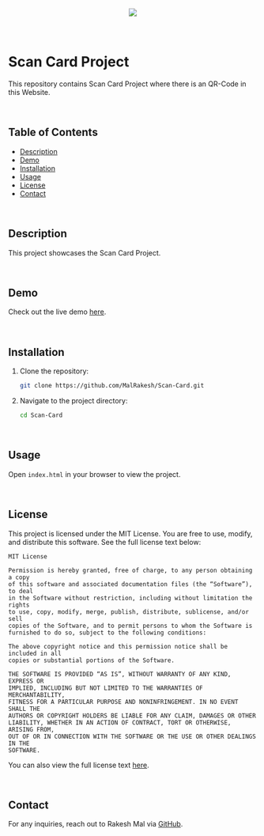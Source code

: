 <h1 align="center">
    <img src="https://readme-typing-svg.herokuapp.com/?font=Righteous&size=40&center=true&vCenter=true&width=500&height=70&color=ffffff&duration=4000&lines=🙏🏻+WELCOME+🙏🏻" />
</h1>

<br>

# Scan Card Project

This repository contains Scan Card Project where there is an QR-Code in this Website.

<br>

## Table of Contents

- [Description](#description)
- [Demo](#demo)
- [Installation](#installation)
- [Usage](#usage)
- [License](#license)
- [Contact](#contact)

<br>

## Description

This project showcases the Scan Card Project.

<br>

## Demo

Check out the live demo [here](https://scan-card.vercel.app).

<br> 

## Installation

1. Clone the repository:
   ```sh
   git clone https://github.com/MalRakesh/Scan-Card.git
   ```
2. Navigate to the project directory:
   ```sh
   cd Scan-Card
   ```

 <br>

## Usage

Open `index.html` in your browser to view the project.

<br> 

## License

This project is licensed under the MIT License. You are free to use, modify, and distribute this software. See the full license text below:

```
MIT License

Permission is hereby granted, free of charge, to any person obtaining a copy
of this software and associated documentation files (the “Software”), to deal
in the Software without restriction, including without limitation the rights
to use, copy, modify, merge, publish, distribute, sublicense, and/or sell
copies of the Software, and to permit persons to whom the Software is
furnished to do so, subject to the following conditions:

The above copyright notice and this permission notice shall be included in all
copies or substantial portions of the Software.

THE SOFTWARE IS PROVIDED “AS IS”, WITHOUT WARRANTY OF ANY KIND, EXPRESS OR
IMPLIED, INCLUDING BUT NOT LIMITED TO THE WARRANTIES OF MERCHANTABILITY,
FITNESS FOR A PARTICULAR PURPOSE AND NONINFRINGEMENT. IN NO EVENT SHALL THE
AUTHORS OR COPYRIGHT HOLDERS BE LIABLE FOR ANY CLAIM, DAMAGES OR OTHER
LIABILITY, WHETHER IN AN ACTION OF CONTRACT, TORT OR OTHERWISE, ARISING FROM,
OUT OF OR IN CONNECTION WITH THE SOFTWARE OR THE USE OR OTHER DEALINGS IN THE
SOFTWARE.
```

You can also view the full license text [here](https://opensource.org/licenses/MIT).

<br> 

## Contact

For any inquiries, reach out to Rakesh Mal via [GitHub](https://github.com/MalRakesh).
